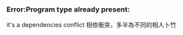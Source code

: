 


### Error:Program type already present:
it's a dependencies conflict 相依衝突，多半為不同的相人卜竹
<!--stackedit_data:
eyJoaXN0b3J5IjpbMTIyNTU1Mjc0OF19
-->
